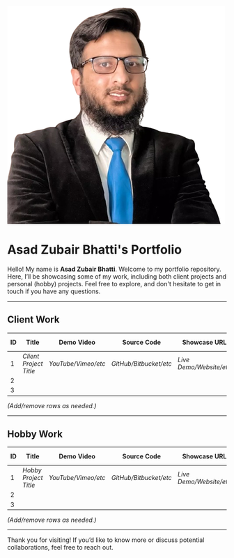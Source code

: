 <!-- 
  Replace `./asad.jpg` with the path or URL to your actual image. 
  If your image is in the root of the repository, you can use `./asad.jpg`.
  If it's hosted elsewhere, use the full URL (e.g., `https://example.com/asad.jpg`).
-->

![Asad Zubair Bhatti](/me.png "Asad Zubair Bhatti")

# Asad Zubair Bhatti's Portfolio

Hello! My name is **Asad Zubair Bhatti**. Welcome to my portfolio repository. Here, I’ll be showcasing some of my work, including both client projects and personal (hobby) projects. Feel free to explore, and don't hesitate to get in touch if you have any questions.

---

## Client Work

| ID | Title                  | Demo Video         | Source Code            | Showcase URL            | Technologies Used            |
|----|------------------------|--------------------|------------------------|-------------------------|------------------------------|
| 1  | _Client Project Title_ | _YouTube/Vimeo/etc_ | _GitHub/Bitbucket/etc_ | _Live Demo/Website/etc_ | _e.g., React, Node.js, etc._ |
| 2  |                        |                    |                        |                         |                              |
| 3  |                        |                    |                        |                         |                              |

*(Add/remove rows as needed.)*

---

## Hobby Work

| ID | Title                 | Demo Video          | Source Code             | Showcase URL             | Technologies Used            |
|----|-----------------------|---------------------|-------------------------|--------------------------|------------------------------|
| 1  | _Hobby Project Title_ | _YouTube/Vimeo/etc_ | _GitHub/Bitbucket/etc_  | _Live Demo/Website/etc_  | _e.g., Python, Flask, etc._ |
| 2  |                       |                     |                         |                          |                              |
| 3  |                       |                     |                         |                          |                              |

*(Add/remove rows as needed.)*

---

Thank you for visiting! 
If you’d like to know more or discuss potential collaborations, feel free to reach out.
